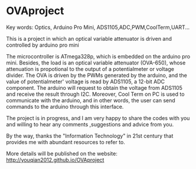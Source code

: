 # OVAproject

Key words: Optics, Arduino Pro Mini, ADS1105,ADC,PWM,CoolTerm,UART...

This is a project in which an optical variable attenuator is driven and controlled by arduino pro mini

The microcontroller is ATmega328p, which is embedded on the arduino pro mini. Besides, the load is an optical variable 
attenuator (OVA-650), whose attenuation is propotional to the output of a potentialmeter or voltage divider. The OVA
is driven by the PWMs generated by the arduino, and the value of potentialmeter' voltage is read by ADS1105, a 12-bit
ADC component. The arduino will request to obtain the voltage from ADS1105 and receive the result through I2C. Moreover,
Cool Term on PC is used to communicate with the arduino, and in other words, the user can send commands to the arduino
through this interface.

The project is in progress, and I am very happy to share the codes with you and willing to hear any comments ,suggestions
and advice from you.

By the way, thanks the "Information Technology" in 21st century that provides me with abundant resources to refer to.

More details will be published on the website: http://youqian2012.github.io/OVAproject
